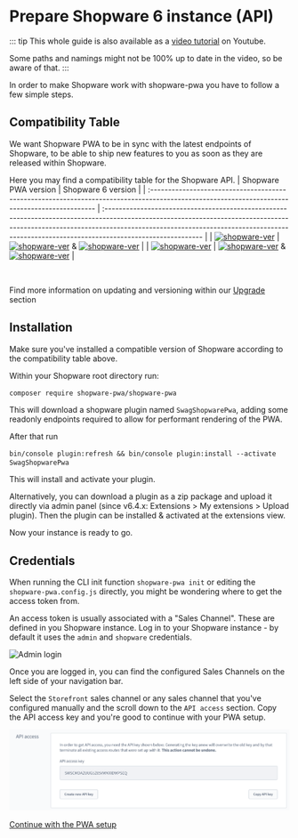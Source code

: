 # Prepare Shopware 6 instance (API)

::: tip
This whole guide is also available as a [video tutorial](https://www.youtube.com/watch?v=--jUufVubyE) on Youtube.

Some paths and namings might not be 100% up to date in the video, so be aware of that.
:::

In order to make Shopware work with shopware-pwa you have to follow a few simple steps.

## Compatibility Table

We want Shopware PWA to be in sync with the latest endpoints of Shopware, to be able to ship new features to you as soon as they are released within Shopware.

Here you may find a compatibility table for the Shopware API.
| Shopware PWA version                                                                                                                          | Shopware 6 version                                                                                                                                                                                                                                                     |
| :-------------------------------------------------------------------------------------------------------------------------------------------- | :--------------------------------------------------------------------------------------------------------------------------------------------------------------------------------------------------------------------------------------------------------------------- |
| [![shopware-ver](https://img.shields.io/badge/shopware–pwa-1.0.x-green)](https://github.com/vuestorefront/shopware-pwa/releases/tag/v1.0.1) | [![shopware-ver](https://img.shields.io/badge/Shopware-6.4.x-green)](https://github.com/shopware/platform/releases/tag/v6.4) & [![shopware-ver](https://img.shields.io/badge/PWA%20plugin-0.3.x-green)](https://github.com/elkmod/SwagShopwarePwa/releases/tag/v0.3.0) |
| [![shopware-ver](https://img.shields.io/badge/shopware–pwa-0.8.2-green)](https://github.com/vuestorefront/shopware-pwa/releases/tag/v0.8.2)   | [![shopware-ver](https://img.shields.io/badge/Shopware-6.3.x-green)](https://github.com/shopware/platform/releases/tag/v6.4) & [![shopware-ver](https://img.shields.io/badge/PWA%20plugin-0.2.1-green)](https://github.com/elkmod/SwagShopwarePwa/releases/tag/v0.2.1) |

&nbsp;

Find more information on updating and versioning within our [Upgrade](/landing/operations/migrations) section

## Installation

Make sure you've installed a compatible version of Shopware according to the compatibility table above.

Within your Shopware root directory run:

```bash
composer require shopware-pwa/shopware-pwa
```

This will download a shopware plugin named `SwagShopwarePwa`, adding some readonly endpoints required to allow for performant rendering of the PWA.

After that run

```
bin/console plugin:refresh && bin/console plugin:install --activate SwagShopwarePwa
```

This will install and activate your plugin.

Alternatively, you can download a plugin as a zip package and upload it directly via admin panel (since v6.4.x: Extensions > My extensions > Upload plugin). Then the plugin can be installed & activated at the extensions view.

Now your instance is ready to go.

## Credentials

When running the CLI init function `shopware-pwa init` or editing the `shopware-pwa.config.js` directly, you might be wondering where to get the access token from.

An access token is usually associated with a "Sales Channel". These are defined in you Shopware instance. Log in to your Shopware instance - by default it uses the `admin` and `shopware` credentials.

![Admin login](./../assets/admin_panel.png)

Once you are logged in, you can find the configured Sales Channels on the left side of your navigation bar.

Select the `Storefront` sales channel or any sales channel that you've configured manually and the scroll down to the `API access` section. Copy the API access key and you're good to continue with your PWA setup.

![API access](../../assets/api-access.png)

[Continue with the PWA setup](/landing/getting-started#usage)
